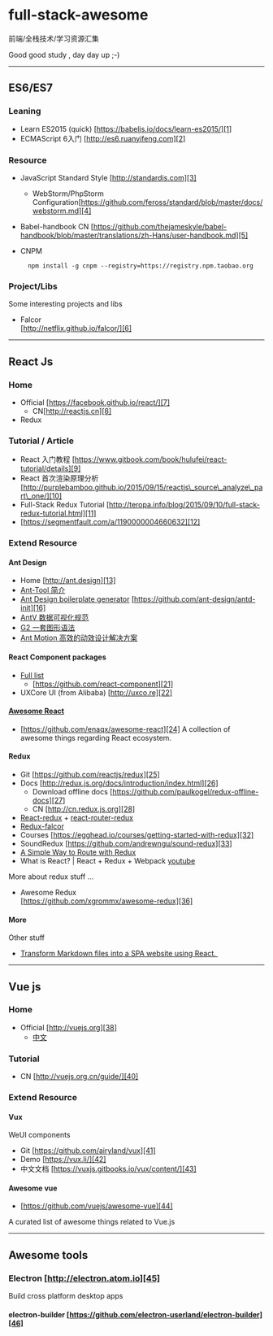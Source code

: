 # full-stack-awesome
前端/全栈技术/学习资源汇集

Good good study , day day up ;-)

---- 
## ES6/ES7
### Leaning 
- Learn ES2015 (quick) [https://babeljs.io/docs/learn-es2015/][1]
- ECMAScript 6入门 [http://es6.ruanyifeng.com][2]

### Resource
- JavaScript Standard Style [http://standardjs.com][3]
	- WebStorm/PhpStorm Configuration[https://github.com/feross/standard/blob/master/docs/webstorm.md][4]
- Babel-handbook CN [https://github.com/thejameskyle/babel-handbook/blob/master/translations/zh-Hans/user-handbook.md][5]
- CNPM

		npm install -g cnpm --registry=https://registry.npm.taobao.org

### Project/Libs

Some interesting projects and libs
- Falcor  
	[http://netflix.github.io/falcor/][6]

---- 
## React Js

### Home
- Official  [https://facebook.github.io/react/][7]
	- CN[http://reactjs.cn][8]
- Redux 
### Tutorial / Article
- React 入门教程 [https://www.gitbook.com/book/hulufei/react-tutorial/details][9]
- React 首次渲染原理分析 [http://purplebamboo.github.io/2015/09/15/reactjs\_source\_analyze\_part\_one/][10]
- Full-Stack Redux Tutorial  [http://teropa.info/blog/2015/09/10/full-stack-redux-tutorial.html][11]
- [https://segmentfault.com/a/1190000004660632][12]

### Extend Resource
#### Ant Design
- Home [http://ant.design][13]
- [Ant-Tool 简介][14] 
- [Ant Design boilerplate generator][15]  [https://github.com/ant-design/antd-init][16]
- [AntV 数据可视化规范][17]
- [G2 一套图形语法][18] 
- [Ant Motion 高效的动效设计解决方案][19]  

#### React Component packages
- [Full list][20]
	- [https://github.com/react-component][21]
- UXCore UI (from Alibaba) [http://uxco.re][22]

#### [Awesome React][23]
- [https://github.com/enaqx/awesome-react][24]
A collection of awesome things regarding React ecosystem.

####  Redux
- Git [https://github.com/reactjs/redux][25]
- Docs [http://redux.js.org/docs/introduction/index.html][26]
	- Download offline docs  [https://github.com/paulkogel/redux-offline-docs][27]
	- CN [http://cn.redux.js.org][28]
- [React-redux][29] + [react-router-redux][30]
- [Redux-falcor][31]
- Courses [https://egghead.io/courses/getting-started-with-redux][32]
- SoundRedux [https://github.com/andrewngu/sound-redux][33]
- [A Simple Way to Route with Redux][34]
- What is React? | React + Redux + Webpack  [youtube][35] 

More about redux stuff …

- Awesome Redux   
	[https://github.com/xgrommx/awesome-redux][36]


#### More

Other stuff
-  [Transform Markdown files into a SPA website using React. ][37]

---- 
## Vue js

### Home
- Official [http://vuejs.org][38]
	- [中文][39]
### Tutorial
-  CN [http://vuejs.org.cn/guide/][40]

### Extend Resource

#### Vux 

WeUI components
- Git [https://github.com/airyland/vux][41]
- Demo [https://vux.li/][42]
- 中文文档 [https://vuxjs.gitbooks.io/vux/content/][43]


####  Awesome vue 

- [https://github.com/vuejs/awesome-vue][44]

A curated list of awesome things related to Vue.js 

---- 

## Awesome tools

### Electron [http://electron.atom.io][45]
Build cross platform desktop apps
#### electron-builder [https://github.com/electron-userland/electron-builder][46]

[1]:	https://babeljs.io/docs/learn-es2015/
[2]:	http://es6.ruanyifeng.com
[3]:	http://standardjs.com "http://standardjs.com"
[4]:	https://github.com/feross/standard/blob/master/docs/webstorm.md
[5]:	https://github.com/thejameskyle/babel-handbook/blob/master/translations/zh-Hans/user-handbook.md
[6]:	http://netflix.github.io/falcor/
[7]:	https://facebook.github.io/react/
[8]:	http://reactjs.cn
[9]:	https://www.gitbook.com/book/hulufei/react-tutorial/details
[10]:	http://purplebamboo.github.io/2015/09/15/reactjs_source_analyze_part_one/
[11]:	http://teropa.info/blog/2015/09/10/full-stack-redux-tutorial.html "Full-Stack Redux Tutorial "
[12]:	https://segmentfault.com/a/1190000004660632
[13]:	http://ant.design
[14]:	http://ant-tool.github.io/quick-start.html
[15]:	https://github.com/ant-design/antd-init
[16]:	https://github.com/ant-design/antd-init
[17]:	https://antv.alipay.com
[18]:	https://g2.alipay.com
[19]:	[http://motion.ant.design/]
[20]:	http://react-component.github.io/badgeboard/
[21]:	https://github.com/react-component
[22]:	http://uxco.re
[23]:	https://github.com/enaqx/awesome-react
[24]:	https://github.com/enaqx/awesome-react
[25]:	https://github.com/reactjs/redux
[26]:	http://redux.js.org/docs/introduction/index.html
[27]:	https://github.com/paulkogel/redux-offline-docs
[28]:	http://cn.redux.js.org
[29]:	https://github.com/gaearon/react-redux
[30]:	https://github.com/reactjs/react-router-redux
[31]:	https://github.com/ekosz/redux-falcor
[32]:	https://egghead.io/courses/getting-started-with-redux
[33]:	https://github.com/andrewngu/sound-redux
[34]:	http://jlongster.com/A-Simple-Way-to-Route-with-Redux
[35]:	https://www.youtube.com/watch?v=fZKaq623y38&list=PLQDnxXqV213JJFtDaG0aE9vqvp6Wm7nBg
[36]:	https://github.com/xgrommx/awesome-redux
[37]:	https://github.com/benjycui/bisheng
[38]:	http://vuejs.org
[39]:	http://vuejs.org.cn/ "中文"
[40]:	http://vuejs.org.cn/guide/
[41]:	https://github.com/airyland/vux
[42]:	https://vux.li/#!/
[43]:	https://vuxjs.gitbooks.io/vux/content/
[44]:	https://github.com/vuejs/awesome-vue
[45]:	http://electron.atom.io
[46]:	https://github.com/electron-userland/electron-builder